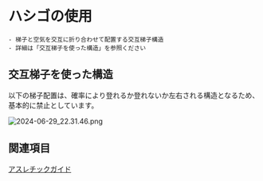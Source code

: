 # ハシゴの使用

```admonish failure title= "非推奨例"
- 梯子と空気を交互に折り合わせて配置する交互梯子構造
- 詳細は「交互梯子を使った構造」を参照ください
```

## 交互梯子を使った構造

以下の梯子配置は、確率により登れるか登れないか左右される構造となるため、基本的に禁止としています。

![2024-06-29_22.31.46.png](https://prod-files-secure.s3.us-west-2.amazonaws.com/18ab8687-a8b1-4a3c-8a4b-b43beaa470a1/f8634dcc-dffc-4fed-ab8e-c274c6f7a787/2024-06-29_22.31.46.png)

## 関連項目

[アスレチックガイド](https://www.notion.so/36c7878380fc4cb791ff23146443cbd7?pvs=21)
